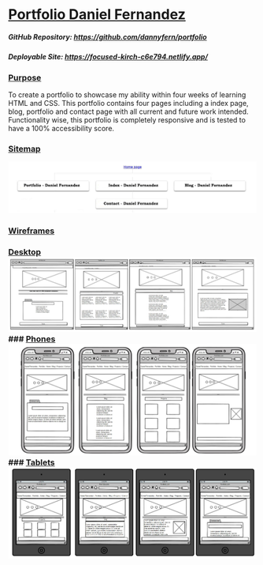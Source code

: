 # <u>Portfolio Daniel Fernandez</u>

##### GitHub Repository: https://github.com/dannyfern/portfolio

##### Deployable Site: https://focused-kirch-c6e794.netlify.app/

### <u>Purpose</u>

To create a portfolio to showcase my ability within four weeks of learning HTML and CSS. This portfolio contains four pages including a index page, blog, portfolio and contact page with all current and future work intended. Functionality wise, this portfolio is completely responsive and is tested to have a 100% accessibility score. 

### <u>Sitemap</u> 

![](./docs/sitemap.JPG)

### <u>Wireframes</u>

### <u>Desktop</u>![](./docs/desktop.JPG) ### <u>Phones</u>![](./docs/iphones.JPG) ### <u>Tablets</u>![](./docs/ipads.JPG)
